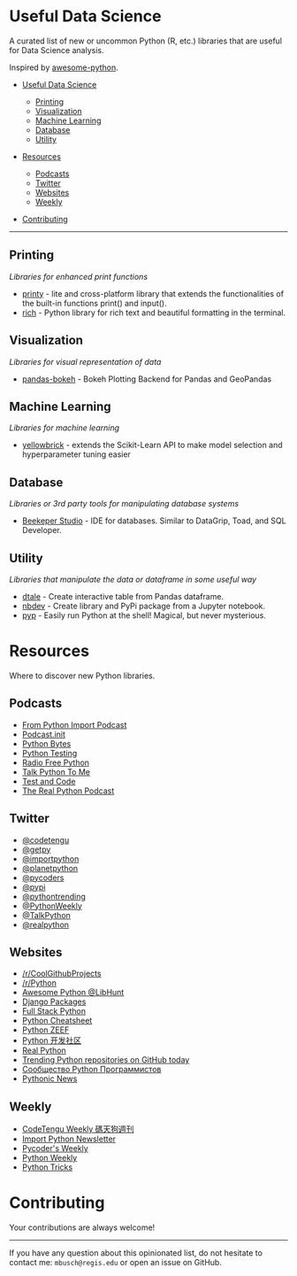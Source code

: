 # Useful Data Science

A curated list of new or uncommon Python (R, etc.) libraries that are useful for Data Science analysis.

Inspired by [awesome-python](https://github.com/vinta/awesome-python).

- [Useful Data Science](#useful-data-science)
    - [Printing](#printing)
    - [Visualization](#visualization)
    - [Machine Learning](#machine-learning)
    - [Database](#database)
    - [Utility](#utility)
    
- [Resources](#resources)
    - [Podcasts](#podcasts)
    - [Twitter](#twitter)
    - [Websites](#websites)
    - [Weekly](#weekly)
- [Contributing](#contributing)

---

## Printing

*Libraries for enhanced print functions*

* [printy](https://github.com/edraobdu/printy) - lite and cross-platform library that extends the functionalities of the built-in functions print() and input().
* [rich](https://github.com/willmcgugan/rich) - Python library for rich text and beautiful formatting in the terminal.

## Visualization

*Libraries for visual representation of data*

* [pandas-bokeh](https://github.com/PatrikHlobil/Pandas-Bokeh) - Bokeh Plotting Backend for Pandas and GeoPandas

## Machine Learning

*Libraries for machine learning*

* [yellowbrick](https://www.scikit-yb.org/en/latest/) - extends the Scikit-Learn API to make model selection and hyperparameter tuning easier

## Database

*Libraries or 3rd party tools for manipulating database systems*

* [Beekeper Studio](https://www.beekeeperstudio.io/) - IDE for databases. Similar to DataGrip, Toad, and SQL Developer.

## Utility

*Libraries that manipulate the data or dataframe in some useful way*

* [dtale](https://github.com/man-group/dtale) - Create interactive table from Pandas dataframe.
* [nbdev](https://nbdev.fast.ai/) - Create library and PyPi package from a Jupyter notebook.
* [pyp](https://github.com/hauntsaninja/pyp) - Easily run Python at the shell! Magical, but never mysterious. 

# Resources

Where to discover new Python libraries.

## Podcasts

* [From Python Import Podcast](http://frompythonimportpodcast.com/)
* [Podcast.init](https://podcastinit.com/)
* [Python Bytes](https://pythonbytes.fm)
* [Python Testing](http://pythontesting.net)
* [Radio Free Python](http://radiofreepython.com/)
* [Talk Python To Me](https://talkpython.fm/)
* [Test and Code](https://testandcode.com/)
* [The Real Python Podcast](https://realpython.com/podcasts/rpp/)

## Twitter

* [@codetengu](https://twitter.com/codetengu)
* [@getpy](https://twitter.com/getpy)
* [@importpython](https://twitter.com/importpython)
* [@planetpython](https://twitter.com/planetpython)
* [@pycoders](https://twitter.com/pycoders)
* [@pypi](https://twitter.com/pypi)
* [@pythontrending](https://twitter.com/pythontrending)
* [@PythonWeekly](https://twitter.com/PythonWeekly)
* [@TalkPython](https://twitter.com/talkpython)
* [@realpython](https://twitter.com/realpython)

## Websites

* [/r/CoolGithubProjects](https://www.reddit.com/r/coolgithubprojects/)
* [/r/Python](https://www.reddit.com/r/python)
* [Awesome Python @LibHunt](https://python.libhunt.com/)
* [Django Packages](https://djangopackages.org/)
* [Full Stack Python](https://www.fullstackpython.com/)
* [Python Cheatsheet](https://www.pythoncheatsheet.org/)
* [Python ZEEF](https://python.zeef.com/alan.richmond)
* [Python 开发社区](https://www.ctolib.com/python/)
* [Real Python](https://realpython.com)
* [Trending Python repositories on GitHub today](https://github.com/trending?l=python)
* [Сообщество Python Программистов](https://python-scripts.com/)
* [Pythonic News](https://news.python.sc/)

## Weekly

* [CodeTengu Weekly 碼天狗週刊](https://weekly.codetengu.com/)
* [Import Python Newsletter](http://importpython.com/newsletter/)
* [Pycoder's Weekly](http://pycoders.com/)
* [Python Weekly](http://www.pythonweekly.com/)
* [Python Tricks](https://realpython.com/python-tricks/)

# Contributing

Your contributions are always welcome! 

- - -

If you have any question about this opinionated list, do not hesitate to contact me: `mbusch@regis.edu` or open an issue on GitHub.
